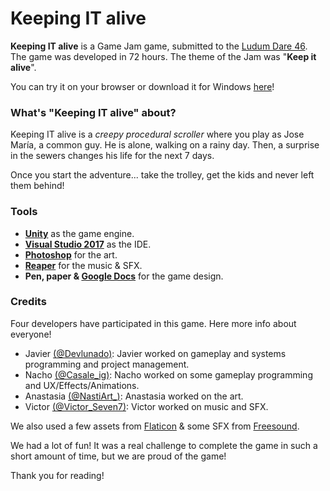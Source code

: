 ﻿# Keeping IT alive

**Keeping IT alive** is a Game Jam game, submitted to the [Ludum Dare 46](https://ldjam.com/). The game was developed in 72 hours. The theme of the Jam was "**Keep it alive**".

You can try it on your browser or download it for Windows [here](https://tea-team.itch.io/keeping-it-alive)!

### What's "Keeping IT alive" about?
Keeping IT alive is a *creepy procedural scroller* where you play as Jose María, a common guy. He is alone, walking on a rainy day. Then, a surprise in the sewers changes his life for the next 7 days.

Once you start the adventure... take the trolley, get the kids and never left them behind!

### Tools
- **[Unity](https://unity.com/)** as the game engine. 
- **[Visual Studio 2017](https://visualstudio.microsoft.com/)** as the IDE.
- **[Photoshop](https://www.adobe.com/es/products/photoshop.html)** for the art.
- **[Reaper](https://www.reaper.fm/)** for the music & SFX.
- **Pen, paper & [Google Docs](https://www.google.es/intl/es/docs/about/)** for the game design.

### Credits

Four developers have participated in this game. Here more info about everyone!

- Javier [(@Devlunado)](https://twitter.com/Delunad0): Javier worked on gameplay and systems programming and project management.
- Nacho [(@Casale_ig)](https://twitter.com/Casale_ig): Nacho worked on some gameplay programming and UX/Effects/Animations.
- Anastasia [(@NastiArt_)](https://twitter.com/NastiArt_): Anastasia worked on the art.
- Victor [(@Victor_Seven7)](https://twitter.com/Victor_Seven7):  Victor worked on music and SFX.

We also used a few assets from [Flaticon](https://www.flaticon.es/) & some SFX from [Freesound](https://freesound.org/). 

We had a lot of fun! It was a real challenge to complete the game in such a short amount of time, but we are proud of the game!

Thank you for reading!
